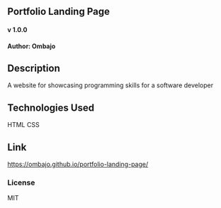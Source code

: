## Portfolio Landing Page

#### v 1.0.0 

#### Author: Ombajo

## Description
A website for showcasing programming skills for a software developer 

## Technologies Used
HTML CSS 

## Link
https://ombajo.github.io/portfolio-landing-page/

### License
MIT